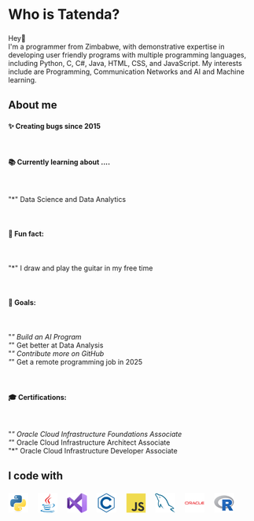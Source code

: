 <h1 align="left">Who is Tatenda?</h1>

###

Hey👋
<br>I'm a programmer from Zimbabwe, with demonstrative expertise in developing user friendly programs with multiple programming languages, including Python, C, C#, Java, 
HTML, CSS, and JavaScript. 
My interests include are Programming, Communication Networks and AI and Machine learning.

<h2 align="left">About me</h2>

###

#### ✨ Creating bugs since 2015
#### <br><br>📚 Currently learning about ....
<br><br> "*" Data Science and Data Analytics
#### <br><br>🎲 Fun fact: 
<br><br> "*" I draw and play the guitar in my free time
#### <br><br>🎯 Goals:
<br><br> "*" Build an AI Program
<br> "*" Get better at Data Analysis
<br> "*" Contribute more on GitHub
<br> "*" Get a remote programming job in 2025
#### <br><br>🎓 Certifications:
<br><br> "*" Oracle Cloud Infrastructure Foundations Associate
<br> "*" Oracle Cloud Infrastructure Architect Associate
<br> "*" Oracle Cloud Infrastructure Developer Associate

###

<h2 align="left">I code with</h2>

###

<div align="left">
  <img src="https://github.com/devicons/devicon/blob/v2.16.0/icons/python/python-original.svg" height="40" />
  <img width="12" />
  <img src="https://github.com/devicons/devicon/blob/v2.16.0/icons/java/java-original.svg" height="40"/>
  <img width="12" />
  <img src="https://github.com/devicons/devicon/blob/v2.16.0/icons/visualstudio/visualstudio-original.svg" height="40"/>
  <img width="12" />
  <img src="https://github.com/devicons/devicon/blob/v2.16.0/icons/c/c-line.svg" height="40" />
  <img width="12" />
  <img src="https://github.com/devicons/devicon/blob/v2.16.0/icons/javascript/javascript-original.svg" height="40"/>
  <img width="12" />
  <img src="https://github.com/devicons/devicon/blob/v2.16.0/icons/mysql/mysql-original.svg"  height="40"/>
  <img width="12" />
  <img src="https://github.com/devicons/devicon/blob/v2.16.0/icons/oracle/oracle-original.svg" height="40"/>
  <img width="12" />
  <img src="https://github.com/devicons/devicon/blob/v2.16.0/icons/r/r-original.svg" height="40"/>
  <img width="12" />
</div>

###

<!--
**tatendakutadza/tatendakutadza** is a ✨ _special_ ✨ repository because its `README.md` (this file) appears on your GitHub profile.

Here are some ideas to get you started:

- 🔭 I’m currently working on ...
- 🌱 I’m currently learning ...
- 👯 I’m looking to collaborate on ...
- 🤔 I’m looking for help with ...
- 💬 Ask me about ...
- 📫 How to reach me: ...
- 😄 Pronouns: ...
- ⚡ Fun fact: ...
-->
